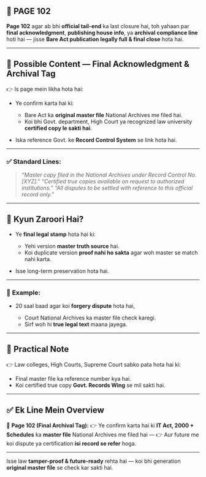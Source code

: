 ## 📄 **PAGE 102**

**Page 102** agar ab bhi **official tail-end** ka last closure hai, toh yahaan par **final acknowledgment**, **publishing house info**, ya **archival compliance line** hoti hai — jisse **Bare Act publication legally full & final close** hota hai.

---

## 🔹 **Possible Content — Final Acknowledgment & Archival Tag**

👉 Is page mein likha hota hai:

* Ye confirm karta hai ki:

  * Bare Act ka **original master file** National Archives me filed hai.
  * Koi bhi Govt. department, High Court ya recognized law university **certified copy le sakti hai**.
* Iska reference Govt. ke **Record Control System** se link hota hai.

---

### ✅ **Standard Lines:**

> *“Master copy filed in the National Archives under Record Control No. \[XYZ].”*
> *“Certified true copies available on request to authorized institutions.”*
> *“All disputes to be settled with reference to this official record only.”*

---

## 🔹 **Kyun Zaroori Hai?**

* Ye **final legal stamp** hota hai ki:

  * Yehi version **master truth source** hai.
  * Koi duplicate version **proof nahi ho sakta** agar woh master se match nahi karta.
* Isse long-term preservation hota hai.

---

### 🧩 **Example:**

* 20 saal baad agar koi **forgery dispute** hota hai,

  * Court National Archives ka master file check karegi.
  * Sirf woh hi **true legal text** maana jayega.

---

## 🔹 **Practical Note**

👉 Law colleges, High Courts, Supreme Court sabko pata hota hai ki:

* Final master file ka reference number kya hai.
* Koi certified true copy **Govt. Records Wing** se mil sakti hai.

---

## ✅ **Ek Line Mein Overview**

📌 **Page 102 (Final Archival Tag):**
👉 Ye confirm karta hai ki **IT Act, 2000 + Schedules** ka **master file** National Archives me filed hai —
👉 Aur future me koi dispute ya certification **isi record se refer** hoga.

---

Isse law **tamper-proof & future-ready** rehta hai — koi bhi generation **original master file** se check kar sakti hai.
